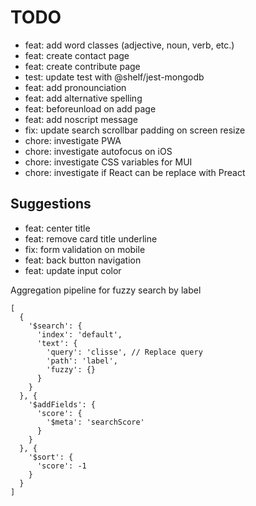 # TODO

- feat: add word classes (adjective, noun, verb, etc.)
- feat: create contact page
- feat: create contribute page
- test: update test with @shelf/jest-mongodb
- feat: add pronounciation
- feat: add alternative spelling
- feat: beforeunload on add page
- feat: add noscript message
- fix: update search scrollbar padding on screen resize
- chore: investigate PWA
- chore: investigate autofocus on iOS
- chore: investigate CSS variables for MUI
- chore: investigate if React can be replace with Preact

## Suggestions

- feat: center title
- feat: remove card title underline
- fix: form validation on mobile
- feat: back button navigation
- feat: update input color

Aggregation pipeline for fuzzy search by label

```
[
  {
    '$search': {
      'index': 'default', 
      'text': {
        'query': 'clisse', // Replace query 
        'path': 'label', 
        'fuzzy': {}
      }
    }
  }, {
    '$addFields': {
      'score': {
        '$meta': 'searchScore'
      }
    }
  }, {
    '$sort': {
      'score': -1
    }
  }
]
```
